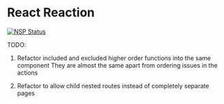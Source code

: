 # React Reaction

[![NSP Status](https://nodesecurity.io/orgs/suburban-glory-ltd/projects/e6564b9e-42cc-4c59-8105-134a66f5a228/badge)](https://nodesecurity.io/orgs/suburban-glory-ltd/projects/e6564b9e-42cc-4c59-8105-134a66f5a228)

TODO:

1. Refactor included and excluded higher order functions into the same component
They are almost the same apart from ordering issues in the actions

2. Refactor to allow child nested routes instead of completely separate pages
